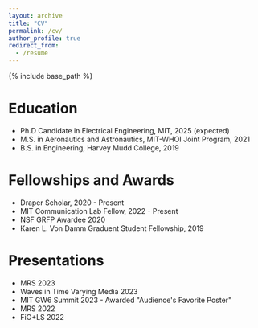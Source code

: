 ```yaml
---
layout: archive
title: "CV"
permalink: /cv/
author_profile: true
redirect_from:
  - /resume
---
```


{% include base_path %}

Education
======
* Ph.D Candidate in Electrical Engineering, MIT, 2025 (expected)
* M.S. in Aeronautics and Astronautics, MIT-WHOI Joint Program, 2021
* B.S. in Engineering, Harvey Mudd College, 2019

Fellowships and Awards
======
* Draper Scholar, 2020 - Present
* MIT Communication Lab Fellow, 2022 - Present
* NSF GRFP Awardee 2020
* Karen L. Von Damm Graduent Student Fellowship, 2019

**Presentations**
======
* MRS 2023
* Waves in Time Varying Media 2023
* MIT GW6 Summit 2023 - Awarded "Audience's Favorite Poster" 
* MRS 2022
* FiO+LS 2022
